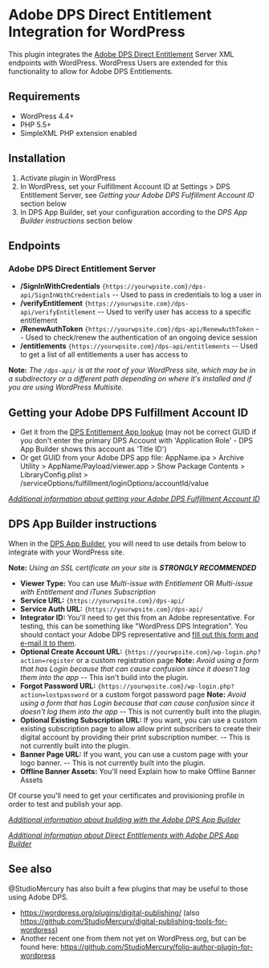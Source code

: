 Adobe DPS Direct Entitlement Integration for WordPress
=============

This plugin integrates the [Adobe DPS Direct Entitlement](http://www.adobe.com/devnet/digitalpublishingsuite/articles/direct-entitlement-starter-kit.html) Server XML endpoints with WordPress. WordPress Users are extended for this functionality to allow for Adobe DPS Entitlements.

## Requirements

* WordPress 4.4+
* PHP 5.5+
* SimpleXML PHP extension enabled

## Installation

1. Activate plugin in WordPress
2. In WordPress, set your Fulfillment Account ID at Settings > DPS Entitlement Server, see *Getting your Adobe DPS Fulfillment Account ID* section below
3. In DPS App Builder, set your configuration according to the *DPS App Builder instructions* section below

## Endpoints

### Adobe DPS Direct Entitlement Server

* **/SignInWithCredentials** `{https://yourwpsite.com}/dps-api/SignInWithCredentials` -- Used to pass in credentials to log a user in  
* **/verifyEntitlement** `{https://yourwpsite.com}/dps-api/verifyEntitlement` -- Used to verify user has access to a specific entitlement
* **/RenewAuthToken** `{https://yourwpsite.com}/dps-api/RenewAuthToken` -- Used to check/renew the authentication of an ongoing device session
* **/entitlements** `{https://yourwpsite.com}/dps-api/entitlements` -- Used to get a list of all entitlements a user has access to

**Note:** *The `/dps-api/` is at the root of your WordPress site, which may be in a subdirectory or a different path depending on where it's installed and if you are using WordPress Multisite.*

## Getting your Adobe DPS Fulfillment Account ID

* Get it from the [DPS Entitlement App lookup](https://www.dpsapps.com/dps/entitlement/index.php) (may not be correct GUID if you don't enter the primary DPS Account with 'Application Role' - DPS App Builder shows this account as 'Title ID')
* Or get GUID from your Adobe DPS app file: AppName.ipa > Archive Utility > AppName/Payload/viewer.app > Show Package Contents > LibraryConfig.plist > /serviceOptions/fulfillment/loginOptions/accountId/value

*[Additional information about getting your Adobe DPS Fulfillment Account ID](http://www.adobe.com/devnet/digitalpublishingsuite/articles/dps-custom-store.html#articlecontentAdobe_numberedheader_2)*

## DPS App Builder instructions

When in the [DPS App Builder](https://helpx.adobe.com/digital-publishing-suite/help/dps-app-builder.html), you will need to use details from below to integrate with your WordPress site.  

**Note:** *Using an SSL certificate on your site is **STRONGLY RECOMMENDED***

* **Viewer Type:** You can use *Multi-issue with Entitlement* OR *Multi-issue with Entitlement and iTunes Subscription*
* **Service URL:** `{https://yourwpsite.com}/dps-api/`
* **Service Auth URL:** `{https://yourwpsite.com}/dps-api/`
* **Integrator ID:** You'll need to get this from an Adobe representative. For testing, this can be something like "WordPress DPS Integration". You should contact your Adobe DPS representative and [fill out this form and e-mail it to them](http://download.macromedia.com/pub/developer/dps/adobe_dps_direct_entitlement_request_form.pdf).
* **Optional Create Account URL:** `{https://yourwpsite.com}/wp-login.php?action=register` or a custom registration page **Note:** *Avoid using a form that has Login because that can cause confusion since it doesn't log them into the app* -- This isn't build into the plugin.
* **Forgot Password URL:** `{https://yourwpsite.com}/wp-login.php?action=lostpassword` or a custom forgot password page **Note:** *Avoid using a form that has Login because that can cause confusion since it doesn't log them into the app* -- This is not currently built into the plugin.
* **Optional Existing Subscription URL:** If you want, you can use a custom existing subscription page to allow allow print subscribers to create their digital account by providing their print subscription number. -- This is not currently built into the plugin.
* **Banner Page URL:** If you want, you can use a custom page with your logo banner. -- This is not currently built into the plugin.
* **Offline Banner Assets:** You'll need Explain how to make Offline Banner Assets

Of course you'll need to get your certificates and provisioning profile in order to test and publish your app.

*[Additional information about building with the Adobe DPS App Builder](https://helpx.adobe.com/digital-publishing-suite/help/create-custom-viewer-app-ipad.html)*

*[Additional information about Direct Entitlements with Adobe DPS App Builder](http://www.adobe.com/devnet/digitalpublishingsuite/articles/direct-entitlement-starter-kit.html#articlecontentAdobe_text_1)*

## See also

@StudioMercury has also built a few plugins that may be useful to those using Adobe DPS.

* https://wordpress.org/plugins/digital-publishing/ (also https://github.com/StudioMercury/digital-publishing-tools-for-wordpress)
* Another recent one from them not yet on WordPress.org, but can be found here: https://github.com/StudioMercury/folio-author-plugin-for-wordpress